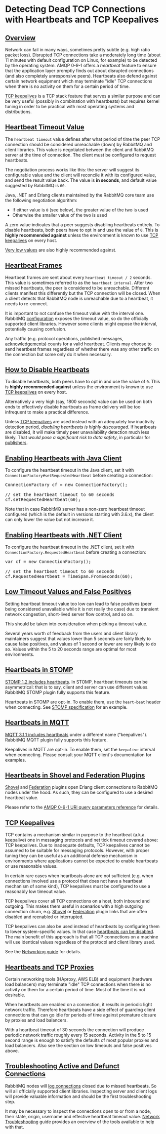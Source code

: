<!--
Copyright (c) 2007-2022 VMware, Inc. or its affiliates.

All rights reserved. This program and the accompanying materials
are made available under the terms of the under the Apache License,
Version 2.0 (the "License”); you may not use this file except in compliance
with the License. You may obtain a copy of the License at

https://www.apache.org/licenses/LICENSE-2.0

Unless required by applicable law or agreed to in writing, software
distributed under the License is distributed on an "AS IS" BASIS,
WITHOUT WARRANTIES OR CONDITIONS OF ANY KIND, either express or implied.
See the License for the specific language governing permissions and
limitations under the License.
-->

# Detecting Dead TCP Connections with Heartbeats and TCP Keepalives

## <a id="overview" class="anchor" href="#overview">Overview</a>

Network can fail in many ways, sometimes pretty subtle
(e.g. high ratio packet loss).  Disrupted TCP connections take
a moderately long time (about 11 minutes with default
configuration on Linux, for example) to be detected by the
operating system. AMQP 0-9-1 offers a <i>heartbeat</i> feature
to ensure that the application layer promptly finds out about
disrupted connections (and also completely unresponsive
peers). Heartbeats also defend against certain network
equipment which may terminate "idle" TCP connections when
there is no activity on them for a certain period of time.

[TCP keepalives](#tcp-keepalives) is a TCP stack feature that serves a similar
purpose and can be very useful (possibly in combination with heartbeats)
but requires kernel tuning in order to be practical with most operating
systems and distributions.


## <a id="heartbeats-timeout" class="anchor" href="#heartbeats-timeout">Heartbeat Timeout Value</a>

The `heartbeat timeout` value defines after what period of time
the peer TCP connection should be considered unreachable (down) by RabbitMQ
and client libraries. This value is negotiated between the
client and RabbitMQ server at the time of connection. The
client must be configured to request heartbeats.

The negotiation process works like this: the server will suggest
its configurable value and the client will reconcile it with its configured value,
and send the result value back. The value is **in seconds**,
and default value suggested by RabbitMQ is `60`.

Java, .NET and Erlang clients maintained by the RabbitMQ core team use the following negotiation
algorithm:

 * If either value is `0` (see below), the greater value of the two is used
 * Otherwise the smaller value of the two is used

A zero value indicates that a peer suggests disabling heartbeats entirely.
To disable heartbeats, both peers have to opt in and use the value of `0`.
This is **highly recommended against** unless the environment is known to use
[TCP keepalives](#tcp-keepalives) on every host.

[Very low values](#false-positives) are also highly recommended against.


## <a id="heartbeats-interval" class="anchor" href="#heartbeats-interval">Heartbeat Frames</a>

Heartbeat frames are sent about every `heartbeat timeout / 2`
seconds. This value is sometimes referred to as the `heartbeat interval`.
After two missed heartbeats, the peer is considered
to be unreachable. Different clients manifest this differently
but the TCP connection will be closed. When a client detects
that RabbitMQ node is unreachable due to a heartbeat, it needs
to re-connect.

It is important to not confuse the timeout value with the interval one.
RabbitMQ [configuration](configure.html) exposes the timeout value,
so do the officially supported client libraries. However some clients might expose
the interval, potentially causing confusion.

Any traffic (e.g. protocol operations, published messages, [acknowledgements](/confirms.html)) counts for a valid
heartbeat. Clients may choose to send heartbeat frames
regardless of whether there was any other traffic on the
connection but some only do it when necessary.


## <a id="disabling" class="anchor" href="#disabling">How to Disable Heartbeats</a>

To disable heartbeats, both peers have to opt in and use the value of `0`. This is **highly recommended against**
unless the environment is known to use [TCP keepalives](#tcp-keepalives) on every host.

Alternatively a very high (say, 1800 seconds) value can be used on both ends to effectively disable heartbeats
as frame delivery will be too infrequent to make a practical difference.

Unless [TCP keepalives](#tcp-keepalives) are used instead with an adequately low inactivity detection period,
*disabling heartbeats is highly discouraged*. If heartbeats are disabled, it will make timely peer unavailability
detection much less likely. That *would pose a significant risk to data safety*, in particular for [publishers](/publishers.html).


## <a id="using-heartbeats-in-java" class="anchor" href="#using-heartbeats-in-java">Enabling Heartbeats with Java Client</a>

To configure the heartbeat timeout in the Java client, set it with
`ConnectionFactory#setRequestedHeartbeat` before
creating a connection:

<pre class="lang-java">
ConnectionFactory cf = new ConnectionFactory();

// set the heartbeat timeout to 60 seconds
cf.setRequestedHeartbeat(60);
</pre>

Note that in case RabbitMQ server has a non-zero heartbeat timeout
configured (which is the default in versions starting with 3.6.x),
the client can only lower the value but not increase it.


## <a id="using-heartbeats-in-dotnet" class="anchor" href="#using-heartbeats-in-dotnet">Enabling Heartbeats with .NET Client</a>

To configure the heartbeat timeout in the .NET client, set it with
`ConnectionFactory.RequestedHeartbeat` before
creating a connection:

<pre class="lang-csharp">
var cf = new ConnectionFactory();

// set the heartbeat timeout to 60 seconds
cf.RequestedHeartbeat = TimeSpan.FromSeconds(60);
</pre>


## <a id="false-positives" class="anchor" href="#false-positives">Low Timeout Values and False Positives</a>

Setting heartbeat timeout value too low can lead to false
positives (peer being considered unavailable while it is not
really the case) due to transient network congestion,
short-lived server flow control, and so on.

This should be taken into consideration when picking a timeout
value.

Several years worth of feedback from the users and client
library maintainers suggest that values lower than 5 seconds
are fairly likely to cause false positives, and values of 1
second or lower are very likely to do so. Values within the 5
to 20 seconds range are optimal for most environments.


## <a id="stomp" class="anchor" href="#stomp">Heartbeats in STOMP</a>

[STOMP 1.2 includes heartbeats](https://stomp.github.io/stomp-specification-1.2.html#Heart-beating).  In STOMP, heartbeat timeouts can
be asymmetrical: that is to say, client and server can use
different values. RabbitMQ STOMP plugin fully supports this
feature.

Heartbeats in STOMP are opt-in. To enable them, use the `heart-beat`
header when connecting. See [STOMP specification](https://stomp.github.io/stomp-specification-1.2.html#Heart-beating) for an example.

## <a id="mqtt" class="anchor" href="#mqtt">Heartbeats in MQTT</a>

[MQTT 3.1.1 includes heartbeats](http://docs.oasis-open.org/mqtt/mqtt/v3.1.1/csprd02/mqtt-v3.1.1-csprd02.html#_Toc385349238) under a different name
("keepalives").  RabbitMQ MQTT plugin fully supports this
feature.

Keepalives in MQTT are opt-in. To enable them, set the
`keepalive` interval when connecting. Please
consult your MQTT client's documentation for examples.

## <a id="shovel-and-federation" class="anchor" href="#shovel-and-federation">Heartbeats in Shovel and Federation Plugins</a>

[Shovel](shovel.html) and [Federation](federation.html) plugins open Erlang client
connections to RabbitMQ nodes under the hood. As such, they can be configured
to use a desired heartbeat value.

Please refer to the [AMQP 0-9-1 URI query parameters reference](/uri-query-parameters.html)
for details.

## <a id="tcp-keepalives" class="anchor" href="#tcp-keepalives">TCP Keepalives</a>

TCP contains a mechanism similar in purpose to the heartbeat
(a.k.a. keepalive) one in messaging protocols and net tick
timeout covered above: TCP keepalives. Due to inadequate
defaults, TCP keepalives cannot be assumed to be suitable
for messaging protocols. However, with proper tuning they can be
useful as an additional defense mechanism in environments where
applications cannot be expected to enable heartbeats or use
reasonable values.

In certain rare cases when heartbeats alone are not sufficient
(e.g. when connections involved use a protocol that does
not have a heartbeat mechanism of some kind), TCP keepalives must
be configured to use a reasonably low timeout value.

TCP keepalives cover all TCP connections on a host, both inbound
and outgoing. This makes them useful in scenarios with a high outgoing
connection churn, e.g. [Shovel](shovel.html) or [Federation](federation.html) plugin
links that are often disabled and reenabled or interrupted.

TCP keepalives can also be used instead of heartbeats by configuring them to lower system-specific
values. In that case [heartbeats can be disabled](#disabling). The main benefit
of this approach is that all TCP connections on a machine will use identical values
regardless of the protocol and client library used.

See the [Networking guide](networking.html) for details.

## <a id="tcp-proxies" class="anchor" href="#tcp-proxies">Heartbeats and TCP Proxies</a>

Certain networking tools (HAproxy, AWS ELB) and equipment
(hardware load balancers) may terminate "idle" TCP
connections when there is no activity on them for a certain
period of time. Most of the time it is not desirable.

When heartbeats are enabled on a connection, it results in
periodic light network traffic. Therefore heartbeats have a side effect
of guarding client connections that can go idle for periods of
time against premature closure by proxies and load balancers.

With a heartbeat timeout of 30 seconds the connection will produce periodic
network traffic roughly every 15 seconds. Activity in the 5 to 15 second range
is enough to satisfy the defaults of most popular proxies and load balancers.
Also see the section on low timeouts and false positives above.

## <a id="troubleshooting" class="anchor" href="#troubleshooting">Troubleshooting Active and Defunct Connections</a>

RabbitMQ nodes will [log connections](/logging.html#connection-lifecycle-events) closed due to missed heartbeats. So will all
officially supported client libraries. Inspecting server and client logs will provide
valuable information and should be the first troubleshooting step.

It may be necessary to inspect the connections open to or from a node,
their state, origin, username and effective heartbeat timeout value.
[Network Troubleshooting](/troubleshooting-networking.html) guide
provides an overview of the tools available to help with that.
